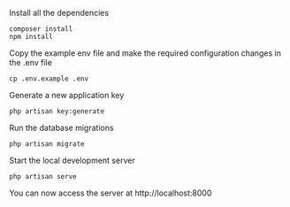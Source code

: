 
Install all the dependencies

    composer install
    npm install

Copy the example env file and make the required configuration changes in the .env file

    cp .env.example .env

Generate a new application key

    php artisan key:generate

Run the database migrations

    php artisan migrate

Start the local development server

    php artisan serve

You can now access the server at http://localhost:8000